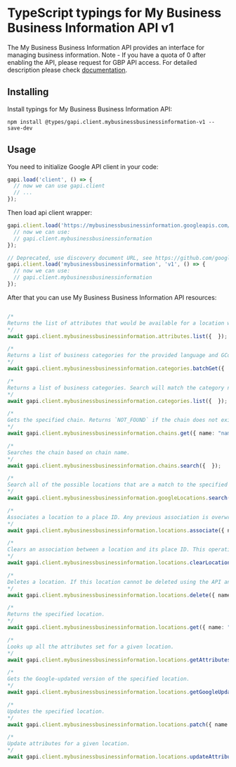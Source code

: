 # TypeScript typings for My Business Business Information API v1

The My Business Business Information API provides an interface for managing business information. Note - If you have a quota of 0 after enabling the API, please request for GBP API access.
For detailed description please check [documentation](https://developers.google.com/my-business/).

## Installing

Install typings for My Business Business Information API:

```
npm install @types/gapi.client.mybusinessbusinessinformation-v1 --save-dev
```

## Usage

You need to initialize Google API client in your code:

```typescript
gapi.load('client', () => {
  // now we can use gapi.client
  // ...
});
```

Then load api client wrapper:

```typescript
gapi.client.load('https://mybusinessbusinessinformation.googleapis.com/$discovery/rest?version=v1', () => {
  // now we can use:
  // gapi.client.mybusinessbusinessinformation
});
```

```typescript
// Deprecated, use discovery document URL, see https://github.com/google/google-api-javascript-client/blob/master/docs/reference.md#----gapiclientloadname----version----callback--
gapi.client.load('mybusinessbusinessinformation', 'v1', () => {
  // now we can use:
  // gapi.client.mybusinessbusinessinformation
});
```



After that you can use My Business Business Information API resources: <!-- TODO: make this work for multiple namespaces -->

```typescript

/*
Returns the list of attributes that would be available for a location with the given primary category and country.
*/
await gapi.client.mybusinessbusinessinformation.attributes.list({  });

/*
Returns a list of business categories for the provided language and GConcept ids.
*/
await gapi.client.mybusinessbusinessinformation.categories.batchGet({  });

/*
Returns a list of business categories. Search will match the category name but not the category ID. Search only matches the front of a category name (that is, 'food' may return 'Food Court' but not 'Fast Food Restaurant').
*/
await gapi.client.mybusinessbusinessinformation.categories.list({  });

/*
Gets the specified chain. Returns `NOT_FOUND` if the chain does not exist.
*/
await gapi.client.mybusinessbusinessinformation.chains.get({ name: "name",  });

/*
Searches the chain based on chain name.
*/
await gapi.client.mybusinessbusinessinformation.chains.search({  });

/*
Search all of the possible locations that are a match to the specified request.
*/
await gapi.client.mybusinessbusinessinformation.googleLocations.search({  });

/*
Associates a location to a place ID. Any previous association is overwritten. This operation is only valid if the location is unverified. The association must be valid, that is, it appears in the list of `SearchGoogleLocations`.
*/
await gapi.client.mybusinessbusinessinformation.locations.associate({ name: "name",  });

/*
Clears an association between a location and its place ID. This operation is only valid if the location is unverified.
*/
await gapi.client.mybusinessbusinessinformation.locations.clearLocationAssociation({ name: "name",  });

/*
Deletes a location. If this location cannot be deleted using the API and it is marked so in the `google.mybusiness.businessinformation.v1.LocationState`, use the [Google Business Profile](https://business.google.com/manage/) website.
*/
await gapi.client.mybusinessbusinessinformation.locations.delete({ name: "name",  });

/*
Returns the specified location.
*/
await gapi.client.mybusinessbusinessinformation.locations.get({ name: "name",  });

/*
Looks up all the attributes set for a given location.
*/
await gapi.client.mybusinessbusinessinformation.locations.getAttributes({ name: "name",  });

/*
Gets the Google-updated version of the specified location.
*/
await gapi.client.mybusinessbusinessinformation.locations.getGoogleUpdated({ name: "name",  });

/*
Updates the specified location.
*/
await gapi.client.mybusinessbusinessinformation.locations.patch({ name: "name",  });

/*
Update attributes for a given location.
*/
await gapi.client.mybusinessbusinessinformation.locations.updateAttributes({ name: "name",  });
```
